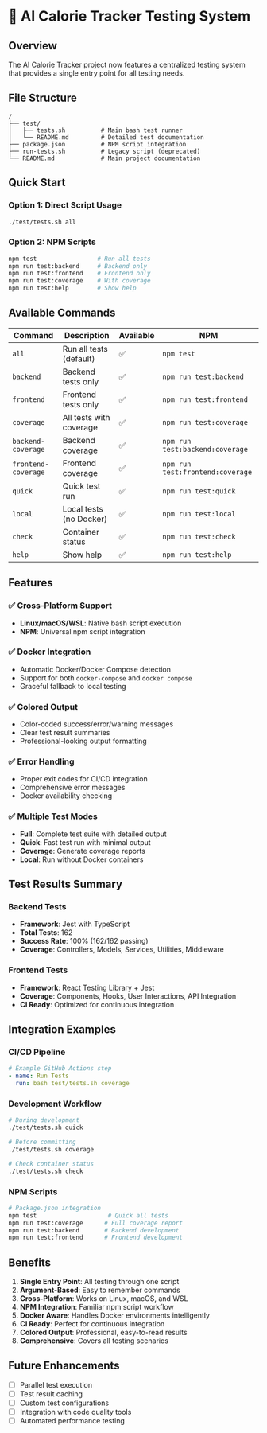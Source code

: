 # 🧪 AI Calorie Tracker Testing System

## Overview

The AI Calorie Tracker project now features a centralized testing system that provides a single entry point for all testing needs.

## File Structure

```
/
├── test/
│   ├── tests.sh          # Main bash test runner
│   └── README.md         # Detailed test documentation
├── package.json          # NPM script integration
├── run-tests.sh          # Legacy script (deprecated)
└── README.md             # Main project documentation
```

## Quick Start

### Option 1: Direct Script Usage
```bash
./test/tests.sh all
```

### Option 2: NPM Scripts
```bash
npm test                 # Run all tests
npm run test:backend     # Backend only
npm run test:frontend    # Frontend only
npm run test:coverage    # With coverage
npm run test:help        # Show help
```

## Available Commands

| Command | Description | Available | NPM |
|---------|-------------|-----------|-----|
| `all` | Run all tests (default) | ✅ | `npm test` |
| `backend` | Backend tests only | ✅ | `npm run test:backend` |
| `frontend` | Frontend tests only | ✅ | `npm run test:frontend` |
| `coverage` | All tests with coverage | ✅ | `npm run test:coverage` |
| `backend-coverage` | Backend coverage | ✅ | `npm run test:backend:coverage` |
| `frontend-coverage` | Frontend coverage | ✅ | `npm run test:frontend:coverage` |
| `quick` | Quick test run | ✅ | `npm run test:quick` |
| `local` | Local tests (no Docker) | ✅ | `npm run test:local` |
| `check` | Container status | ✅ | `npm run test:check` |
| `help` | Show help | ✅ | `npm run test:help` |

## Features

### ✅ Cross-Platform Support
- **Linux/macOS/WSL**: Native bash script execution
- **NPM**: Universal npm script integration

### ✅ Docker Integration
- Automatic Docker/Docker Compose detection
- Support for both `docker-compose` and `docker compose`
- Graceful fallback to local testing

### ✅ Colored Output
- Color-coded success/error/warning messages
- Clear test result summaries
- Professional-looking output formatting

### ✅ Error Handling
- Proper exit codes for CI/CD integration
- Comprehensive error messages
- Docker availability checking

### ✅ Multiple Test Modes
- **Full**: Complete test suite with detailed output
- **Quick**: Fast test run with minimal output
- **Coverage**: Generate coverage reports
- **Local**: Run without Docker containers

## Test Results Summary

### Backend Tests
- **Framework**: Jest with TypeScript
- **Total Tests**: 162
- **Success Rate**: 100% (162/162 passing)
- **Coverage**: Controllers, Models, Services, Utilities, Middleware

### Frontend Tests  
- **Framework**: React Testing Library + Jest
- **Coverage**: Components, Hooks, User Interactions, API Integration
- **CI Ready**: Optimized for continuous integration

## Integration Examples

### CI/CD Pipeline
```yaml
# Example GitHub Actions step
- name: Run Tests
  run: bash test/tests.sh coverage
```

### Development Workflow
```bash
# During development
./test/tests.sh quick

# Before committing
./test/tests.sh coverage

# Check container status
./test/tests.sh check
```

### NPM Scripts
```bash
# Package.json integration
npm test                    # Quick all tests
npm run test:coverage      # Full coverage report
npm run test:backend       # Backend development
npm run test:frontend      # Frontend development
```

## Benefits

1. **Single Entry Point**: All testing through one script
2. **Argument-Based**: Easy to remember commands
3. **Cross-Platform**: Works on Linux, macOS, and WSL
4. **NPM Integration**: Familiar npm script workflow
5. **Docker Aware**: Handles Docker environments intelligently
6. **CI Ready**: Perfect for continuous integration
7. **Colored Output**: Professional, easy-to-read results
8. **Comprehensive**: Covers all testing scenarios

## Future Enhancements

- [ ] Parallel test execution
- [ ] Test result caching
- [ ] Custom test configurations
- [ ] Integration with code quality tools
- [ ] Automated performance testing
